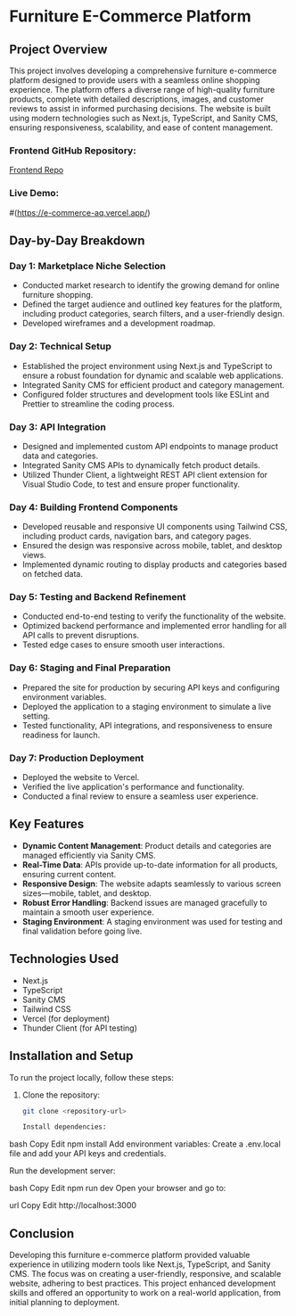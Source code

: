 # Furniture E-Commerce Platform

## Project Overview
This project involves developing a comprehensive furniture e-commerce platform designed to provide users with a seamless online shopping experience. The platform offers a diverse range of high-quality furniture products, complete with detailed descriptions, images, and customer reviews to assist in informed purchasing decisions. The website is built using modern technologies such as Next.js, TypeScript, and Sanity CMS, ensuring responsiveness, scalability, and ease of content management.

### Frontend GitHub Repository:
[Frontend Repo](#)

### Live Demo:
#(https://e-commerce-aq.vercel.app/)

## Day-by-Day Breakdown

### Day 1: Marketplace Niche Selection
- Conducted market research to identify the growing demand for online furniture shopping.
- Defined the target audience and outlined key features for the platform, including product categories, search filters, and a user-friendly design.
- Developed wireframes and a development roadmap.

### Day 2: Technical Setup
- Established the project environment using Next.js and TypeScript to ensure a robust foundation for dynamic and scalable web applications.
- Integrated Sanity CMS for efficient product and category management.
- Configured folder structures and development tools like ESLint and Prettier to streamline the coding process.

### Day 3: API Integration
- Designed and implemented custom API endpoints to manage product data and categories.
- Integrated Sanity CMS APIs to dynamically fetch product details.
- Utilized Thunder Client, a lightweight REST API client extension for Visual Studio Code, to test and ensure proper functionality.

### Day 4: Building Frontend Components
- Developed reusable and responsive UI components using Tailwind CSS, including product cards, navigation bars, and category pages.
- Ensured the design was responsive across mobile, tablet, and desktop views.
- Implemented dynamic routing to display products and categories based on fetched data.

### Day 5: Testing and Backend Refinement
- Conducted end-to-end testing to verify the functionality of the website.
- Optimized backend performance and implemented error handling for all API calls to prevent disruptions.
- Tested edge cases to ensure smooth user interactions.

### Day 6: Staging and Final Preparation
- Prepared the site for production by securing API keys and configuring environment variables.
- Deployed the application to a staging environment to simulate a live setting.
- Tested functionality, API integrations, and responsiveness to ensure readiness for launch.

### Day 7: Production Deployment
- Deployed the website to Vercel.
- Verified the live application's performance and functionality.
- Conducted a final review to ensure a seamless user experience.

## Key Features
- **Dynamic Content Management**: Product details and categories are managed efficiently via Sanity CMS.
- **Real-Time Data**: APIs provide up-to-date information for all products, ensuring current content.
- **Responsive Design**: The website adapts seamlessly to various screen sizes—mobile, tablet, and desktop.
- **Robust Error Handling**: Backend issues are managed gracefully to maintain a smooth user experience.
- **Staging Environment**: A staging environment was used for testing and final validation before going live.

## Technologies Used
- Next.js
- TypeScript
- Sanity CMS
- Tailwind CSS
- Vercel (for deployment)
- Thunder Client (for API testing)

## Installation and Setup
To run the project locally, follow these steps:

1. Clone the repository:
   ```bash
   git clone <repository-url>

   Install dependencies:

bash
Copy
Edit
npm install
Add environment variables: Create a .env.local file and add your API keys and credentials.

Run the development server:

bash
Copy
Edit
npm run dev
Open your browser and go to:

url
Copy
Edit
http://localhost:3000
## Conclusion
Developing this furniture e-commerce platform provided valuable experience in utilizing modern tools like Next.js, TypeScript, and Sanity CMS. The focus was on creating a user-friendly, responsive, and scalable website, adhering to best practices. This project enhanced development skills and offered an opportunity to work on a real-world application, from initial planning to deployment.

